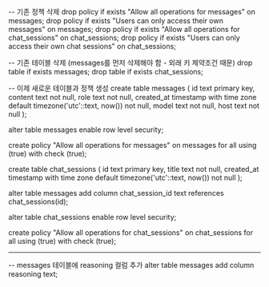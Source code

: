 -- 기존 정책 삭제
drop policy if exists "Allow all operations for messages" on messages;
drop policy if exists "Users can only access their own messages" on messages;
drop policy if exists "Allow all operations for chat_sessions" on chat_sessions;
drop policy if exists "Users can only access their own chat sessions" on chat_sessions;

-- 기존 테이블 삭제 (messages를 먼저 삭제해야 함 - 외래 키 제약조건 때문)
drop table if exists messages;
drop table if exists chat_sessions;

-- 이제 새로운 테이블과 정책 생성
create table messages (
  id text primary key,
  content text not null,
  role text not null,
  created_at timestamp with time zone default timezone('utc'::text, now()) not null,
  model text not null,
  host text not null
);

alter table messages enable row level security;

create policy "Allow all operations for messages"
on messages
for all
using (true)
with check (true);

create table chat_sessions (
  id text primary key,
  title text not null,
  created_at timestamp with time zone default timezone('utc'::text, now()) not null
);

alter table messages 
add column chat_session_id text references chat_sessions(id);

alter table chat_sessions enable row level security;

create policy "Allow all operations for chat_sessions"
on chat_sessions
for all
using (true)
with check (true);

---

-- messages 테이블에 reasoning 컬럼 추가
alter table messages
add column reasoning text;